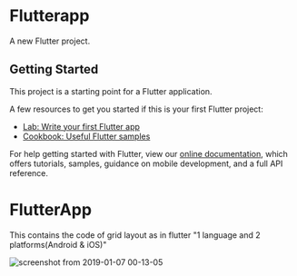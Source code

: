 # Flutterapp

A new Flutter project.

## Getting Started

This project is a starting point for a Flutter application.

A few resources to get you started if this is your first Flutter project:

- [Lab: Write your first Flutter app](https://flutter.io/docs/get-started/codelab)
- [Cookbook: Useful Flutter samples](https://flutter.io/docs/cookbook)

For help getting started with Flutter, view our 
[online documentation](https://flutter.io/docs), which offers tutorials, 
samples, guidance on mobile development, and a full API reference.
# FlutterApp 

This contains the code of grid layout as in flutter "1 language and 2 platforms(Android & iOS)"


![screenshot from 2019-01-07 00-13-05](https://user-images.githubusercontent.com/40459066/50736489-43401680-11e4-11e9-90fc-f8572cae7ac6.png)

